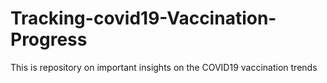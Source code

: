 # Tracking-covid19-Vaccination-Progress
This is repository on important insights on the COVID19 vaccination trends
